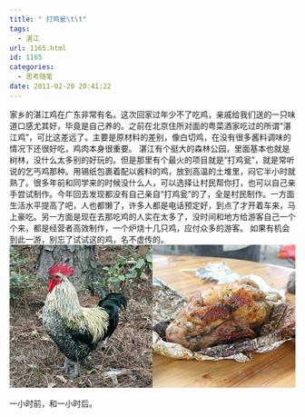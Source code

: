 ```yaml
---
title: " 打鸡瓮\t\t"
tags:
  - 湛江
url: 1165.html
id: 1165
categories:
  - 思考随笔
date: 2011-02-20 20:41:22
---
```


家乡的湛江鸡在广东非常有名。这次回家过年少不了吃鸡，亲戚给我们送的一只味道口感尤其好，毕竟是自己养的。之前在北京住所对面的粤菜酒家吃过的所谓“湛江鸡”，可比这差远了。主要是原材料的差别，像白切鸡，在没有很多酱料调味的情况下还很好吃，鸡肉本身很重要。 湛江有个挺大的森林公园，里面基本也就是树林，没什么太多别的好玩的。但是那里有个最火的项目就是“打鸡瓮”，就是常听说的乞丐鸡那种。用锡纸包裹着配以酱料的鸡，放到高温的土堆里，闷它半小时就熟了。很多年前和同学来的时候没什么人，可以选择让村民帮你打，也可以自己亲手尝试制作。今年回去发现都没有自己亲自“打鸡瓮”的了，全是村民制作。一方面生活水平提高了吧，人也都懒了，许多人都是电话预定好，到点了才开着车来，马上豪吃。另一方面是现在去那吃鸡的人实在太多了，没时间和地方给游客自己一个个来，都是经营者高效制作，一个炉烧十几只鸡，应付众多的游客。 如果有机会到此一游，别忘了试试这的鸡，名不虚传的。 ![](../../images//2011/02/zhanjiangji.jpg "zhanjiangji")

一小时前，和一小时后。
